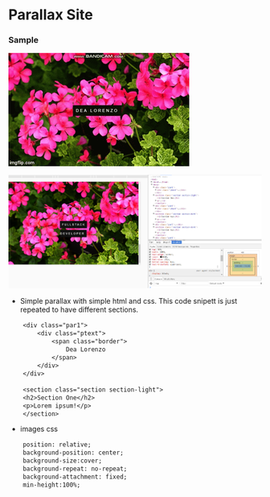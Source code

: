 # Parallax Site

### Sample

![alt-text](images/sample.gif)


![alt-text](images/sample111.png)

* Simple parallax with simple html and css. This code snipett is just repeated to have different sections.
```
    <div class="par1">
        <div class="ptext">
            <span class="border">
                Dea Lorenzo
            </span>    
        </div>
    </div>

    <section class="section section-light">
    <h2>Section One</h2>
    <p>Lorem ipsum!</p>
    </section>
```

* images css
```
    position: relative;
    background-position: center;
    background-size:cover;
    background-repeat: no-repeat;
    background-attachment: fixed;
    min-height:100%;
```
